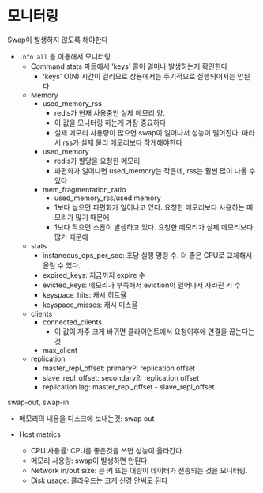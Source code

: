 # 모니터링
Swap이 발생하지 않도록 해야한다
- `Info all` 을 이용해서 모니터링
    - Command stats 파트에서 'keys' 콜이 얼마나 발생하는지 확인한다
       - 'keys' O(N) 시간이 걸리므로 상용에서는 주기적으로 실행되어서는 안된다 
    - Memory
        - used_memory_rss
            - redis가 현재 사용중인 실제 메모리 양.
            - 이 값을 모니터링 하는게 가장 중요하다
            - 실제 메모리 사용량이 많으면 swap이 일어나서 성능이 떨어진다. 따라서 rss가 실제 물리 메모리보다 작게해야한다
        - used_memory
            - redis가 할당을 요청한 메모리
            - 파편화가 일어나면 used_memory는 작은데, rss는 훨씬 많이 나올 수 있다
        - mem_fragmentation_ratio
            - used_memory_rss/used memory
            - 1보다 높으면 파편화가 일어나고 있다. 요청한 메모리보다 사용하는 메모리가 많기 때문에
            - 1보다 작으면 스왑이 발생하고 있다. 요청한 메모리가 실제 메모리보다 많기 때문에
    - stats
        - instaneous_ops_per_sec: 초당 실행 명령 수. 더 좋은 CPU로 교체해서 올릴 수 있다. 
        - expired_keys: 지금까지 expire 수
        - evicted_keys: 메모리가 부족해서 eviction이 일어나서 사라진 키 수
        - keyspace_hits: 캐시 히트율
        - keyspace_misses: 캐시 미스율
    - clients
        - connected_clients
            - 이 값이 자주 크게 바뀌면 클라이언트에서 요청이후에 연결을 끊는다는 것
        - max_client
    - replication
        - master_repl_offset: primary의 replication offset
        - slave_repl_offset: secondary의 replication offset
        - replication lag: master_repl_offset - slave_repl_offset


swap-out, swap-in
- 메모리의 내용을 디스크에 보내는것: swap out

- Host metrics
    - CPU 사용률: CPU를 좋은것을 쓰면 성능이 올라간다.
    - 메모리 사용량: swap이 발생하면 안된다.
    - Network in/out size: 큰 키 또는 대량이 데이터가 전송되는 것을 모니터링.
    - Disk usage: 클라우드는 크게 신경 안써도 된다